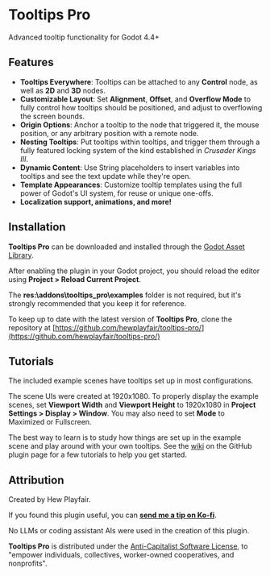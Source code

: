 # Tooltips Pro
Advanced tooltip functionality for Godot 4.4+
## Features
- **Tooltips Everywhere**: Tooltips can be attached to any **Control** node, as well as **2D** and **3D** nodes.
- **Customizable Layout**: Set **Alignment**, **Offset**, and **Overflow Mode** to fully control how tooltips should be positioned, and adjust to overflowing the screen bounds.
- **Origin Options**: Anchor a tooltip to the node that triggered it, the mouse position, or any arbitrary position with a remote node.
- **Nesting Tooltips**: Put tooltips within tooltips, and trigger them through a fully featured locking system of the kind established in *Crusader Kings III*.
- **Dynamic Content**: Use String placeholders to insert variables into tooltips and see the text update while they're open.
- **Template Appearances**: Customize tooltip templates using the full power of Godot's UI system, for reuse or unique one-offs.
- **Localization support, animations, and more!**

## Installation
**Tooltips Pro** can be downloaded and installed through the [Godot Asset Library](https://godotengine.org/asset-library/asset).

After enabling the plugin in your Godot project, you should reload the editor using **Project > Reload Current Project**.

The **res:\\addons\tooltips_pro\examples** folder is not required, but it's strongly recommended that you keep it for reference.

To keep up to date with the latest version of **Tooltips Pro**, clone the repository at [https://github.com/hewplayfair/tooltips-pro/](https://github.com/hewplayfair/tooltips-pro/)

## Tutorials
The included example scenes have tooltips set up in most configurations.

The scene UIs were created at 1920x1080. To properly display the example scenes, set **Viewport Width** and **Viewport Height** to 1920x1080 in **Project Settings > Display > Window**. You may also need to set **Mode** to Maximized or Fullscreen.

The best way to learn is to study how things are set up in the example scene and play around with your own tooltips. See the [wiki](https://github.com/hewplayfair/tooltips-pro/wiki) on the GitHub plugin page for a few tutorials to help you get started.

## Attribution
Created by Hew Playfair.

If you found this plugin useful, you can **[send me a tip on Ko-fi](https://ko-fi.com/playfair)**.

No LLMs or coding assistant AIs were used in the creation of this plugin.

**Tooltips Pro** is distributed under the [Anti-Capitalist Software License](https://anticapitalist.software/), to "empower individuals, collectives, worker-owned cooperatives, and nonprofits". 
